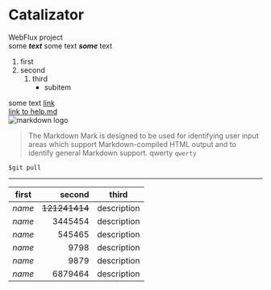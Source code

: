 # Catalizator
WebFlux project<br/>
some ___text___ some text ***some*** text
1. first
1. second
   1. third
        - subitem
        
        
some text [link](http://www.mail.ru) <br/>
[link to help.md](./HELP.md)<br/>
![markdown logo](https://www.google.com/url?sa=i&url=https%3A%2F%2Fwww.iconfinder.com%2Ficons%2F298823%2Fmarkdown_icon&psig=AOvVaw0_M6_kYhmivir4ADRkwUDQ&ust=1604034841296000&source=images&cd=vfe&ved=0CAIQjRxqFwoTCLDHoKmG2ewCFQAAAAAdAAAAABAO)


>The Markdown Mark is designed to be used for identifying user input areas which support Markdown-compiled HTML output and to identify general Markdown support.
>qwerty `qwerty`

```
$git pull
```
___
first | second | third
 --- | ---: | ---
 *name* | ~~121241414~~ | description
 *name* | 3445454 | description
 *name* | 545465 | description
 *name* | 9798 | description
 *name* | 9879 | description
 *name* | 6879464 | description
